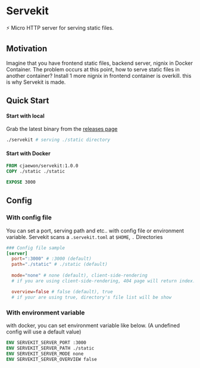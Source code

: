 # Servekit
⚡️ Micro HTTP server for serving static files. 

## Motivation
Imagine that you have frontend static files, backend server, nignix in Docker Container. The problem occurs at this point, how to serve static files in another container? Install 1 more nignix in frontend container is overkill. this is why Servekit is made.

## Quick Start
#### Start with local
Grab the latest binary from the [releases page](https://github.com/cjaewon/servekit/releases)
```sh
./servekit # serving ./static directory
```

#### Start with Docker
```Dockerfile
FROM cjaewon/servekit:1.0.0
COPY ./static ./static

EXPOSE 3000
```

## Config
### With config file
You can set a port, serving path and etc.. with config file or environment variable.
Servekit scans a `.servekit.toml` at `$HOME`, `.` Directories

```toml
### Config file sample
[server]
  port=":3000" # :3000 (default)
  path="./static" # ./static (default)
  
  mode="none" # none (default), client-side-rendering
  # if you are using client-side-rendering, 404 page will return index.html

  overview=false # false (default), true
  # if your are using true, directory's file list will be show
```

### With environment variable
with docker, you can set environment variable like below. (A undefined config will use a default value)
```Dockerfile
ENV SERVEKIT_SERVER_PORT :3000
ENV SERVEKIT_SERVER_PATH ./static
ENV SERVEKIT_SERVER_MODE none
ENV SERVEKIT_SERVER_OVERVIEW false
```